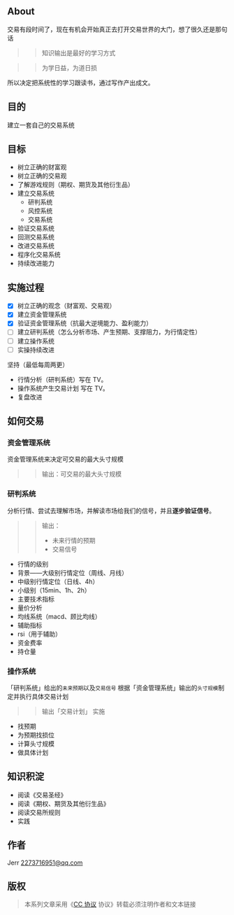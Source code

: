 ## About
交易有段时间了，现在有机会开始真正去打开交易世界的大门，想了很久还是那句话
>> 知识输出是最好的学习方式

>> 为学日益，为道日损

所以决定把系统性的学习跟读书，通过写作产出成文。

## 目的
建立一套自己的交易系统

## 目标
- 树立正确的财富观
- 树立正确的交易观
- 了解游戏规则（期权、期货及其他衍生品）
- 建立交易系统
  - 研判系统
  - 风控系统
  - 交易系统
- 验证交易系统
- 回测交易系统
- 改进交易系统
- 程序化交易系统
- 持续改进能力

## 实施过程
* [x] 树立正确的观念（财富观、交易观）
* [x] 建立资金管理系统
* [x] 验证资金管理系统（抗最大逆境能力、盈利能力）
* [ ] 建立研判系统（怎么分析市场、产生预期、支撑阻力，为行情定性）
* [ ] 建立操作系统
* [ ] 实操持续改进

坚持（最低每周两更）
* 行情分析（研判系统）写在 TV。
* 操作系统产生交易计划 写在 TV。
* 复盘改进

## 如何交易

### 资金管理系统
资金管理系统来决定可交易的最大头寸规模

>> 输出：可交易的最大头寸规模

### 研判系统
分析行情、尝试去理解市场，并解读市场给我们的信号，并且**逐步验证信号**。

>> 输出：
>> * 未来行情的预期
>> * 交易信号

* 行情的级别
 * 背景——大级别行情定位（周线、月线）
 * 中级别行情定位（日线、4h）
 * 小级别（15min、1h、2h）
* 主要技术指标
 * 量价分析
 * 均线系统（macd、顾比均线）
* 辅助指标
 * rsi（用于辅助）
 * 资金费率
 * 持仓量

###  操作系统
「研判系统」给出的`未来预期`以及`交易信号`
根据「资金管理系统」输出的`头寸规模`制定并执行具体交易计划

>> 输出「交易计划」
>> 实施

* 找预期
* 为预期找损位
* 计算头寸规模
* 做具体计划

## 知识积淀
* 阅读《交易圣经》
* 阅读《期权、期货及其他衍生品》
* 阅读交易所规则
* 实践

## 作者
Jerr <2273716951@qq.com>

## 版权

>本系列文章采用《[CC 协议](https://creativecommons.org/licenses/by-nc-nd/4.0/legalcode.zh-Hans) 协议》转载必须注明作者和文本链接

